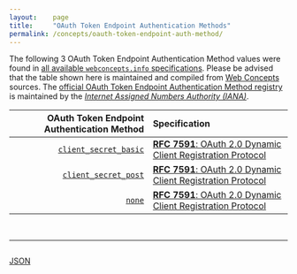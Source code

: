 ```yaml
---
layout:    page
title:     "OAuth Token Endpoint Authentication Methods"
permalink: /concepts/oauth-token-endpoint-auth-method/
---
```




The following 3 OAuth Token Endpoint Authentication Method values were found in [all available `webconcepts.info` specifications](/specs). Please be advised that the table shown here is maintained and compiled from [Web Concepts](/) sources. The [official OAuth Token Endpoint Authentication Method registry](http://www.iana.org/assignments/oauth-parameters/oauth-parameters.xhtml#token-endpoint-auth-method) is maintained by the [*Internet Assigned Numbers Authority (IANA)*](http://www.iana.org/).

OAuth Token Endpoint Authentication Method | Specification
-------: | :-------
[`client_secret_basic`](/concepts/oauth-token-endpoint-auth-method/client_secret_basic) | [**RFC 7591**: OAuth 2.0 Dynamic Client Registration Protocol](/specs/IETF/RFC/7591 "This specification defines mechanisms for dynamically registering OAuth 2.0 clients with authorization servers. Registration requests send a set of desired client metadata values to the authorization server. The resulting registration responses return a client identifier to use at the authorization server and the client metadata values registered for the client. The client can then use this registration information to communicate with the authorization server using the OAuth 2.0 protocol. This specification also defines a set of common client metadata fields and values for clients to use during registration.")
[`client_secret_post`](/concepts/oauth-token-endpoint-auth-method/client_secret_post) | [**RFC 7591**: OAuth 2.0 Dynamic Client Registration Protocol](/specs/IETF/RFC/7591 "This specification defines mechanisms for dynamically registering OAuth 2.0 clients with authorization servers. Registration requests send a set of desired client metadata values to the authorization server. The resulting registration responses return a client identifier to use at the authorization server and the client metadata values registered for the client. The client can then use this registration information to communicate with the authorization server using the OAuth 2.0 protocol. This specification also defines a set of common client metadata fields and values for clients to use during registration.")
[`none`](/concepts/oauth-token-endpoint-auth-method/none) | [**RFC 7591**: OAuth 2.0 Dynamic Client Registration Protocol](/specs/IETF/RFC/7591 "This specification defines mechanisms for dynamically registering OAuth 2.0 clients with authorization servers. Registration requests send a set of desired client metadata values to the authorization server. The resulting registration responses return a client identifier to use at the authorization server and the client metadata values registered for the client. The client can then use this registration information to communicate with the authorization server using the OAuth 2.0 protocol. This specification also defines a set of common client metadata fields and values for clients to use during registration.")

<br/>
<hr/>

<p style="float : left"><a href="../oauth-token-endpoint-auth-method.json" title="JSON representing all values for this Web Concept">JSON</a></p>
